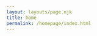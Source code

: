 ```yaml
---
layout: layouts/page.njk
title: home
permalink: /homepage/index.html
---
```

<div class="js-maker-embed" data-maker-embed-id="65497" data-maker-type="socialstory" style="height: auto; width: 100%;" data-no-attribution="true" data-no-title="true" data-no-cover="false" data-no-share="true" data-no-tags="true" data-story-nav="false" data-maker-share-story="false" data-pass-params="false" data-experiments="false" data-theme-id="22"></div><script async src="https://app.maker.co/assets/social_stories/65497/embeds/embed_base.js"></script>